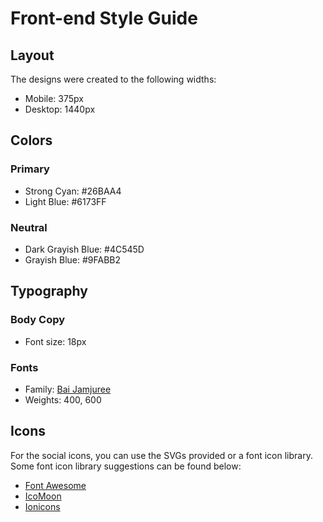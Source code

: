 # Front-end Style Guide

## Layout

The designs were created to the following widths:

- Mobile: 375px
- Desktop: 1440px

## Colors

### Primary

- Strong Cyan: #26BAA4
- Light Blue: #6173FF

### Neutral

- Dark Grayish Blue: #4C545D
- Grayish Blue: #9FABB2

## Typography

### Body Copy

- Font size: 18px

### Fonts

- Family: [Bai Jamjuree](https://fonts.google.com/specimen/Bai+Jamjuree)
- Weights: 400, 600

## Icons

For the social icons, you can use the SVGs provided or a font icon library. Some font icon library suggestions can be found below:

- [Font Awesome](https://fontawesome.com)
- [IcoMoon](https://icomoon.io)
- [Ionicons](https://ionicons.com)